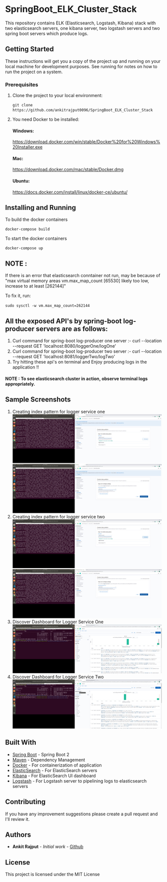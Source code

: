 # SpringBoot_ELK_Cluster_Stack

This repository contains ELK (Elasticsearch, Logstash, Kibana) stack with two elasticsearch servers, one kibana server, two logstash servers and
two spring boot servers which produce logs.

## Getting Started

These instructions will get you a copy of the project up and running on your local machine for development purposes. See running for notes on how to run the project on a system.

### Prerequisites

1. Clone the project to your local environment:
    ```
    git clone https://github.com/ankitrajput0096/SpringBoot_ELK_Cluster_Stack
    ```

2. You need Docker to be installed:

    #### Windows:
    https://download.docker.com/win/stable/Docker%20for%20Windows%20Installer.exe
    
    #### Mac:
    https://download.docker.com/mac/stable/Docker.dmg
    
    #### Ubuntu:
    https://docs.docker.com/install/linux/docker-ce/ubuntu/

## Installing and Running

To build the docker containers
```
docker-compose build
```
To start the docker containers
```
docker-compose up
```

## NOTE :
If there is an error that elasticsearch conntainer not run, may be because of "max virtual memory areas vm.max_map_count [65530] likely too low, increase to at least [262144]"

To fix it, run: 

`sudo sysctl -w vm.max_map_count=262144`


## All the exposed API's by spring-boot log-producer servers are as follows:

1. Curl command for spring-boot log-producer one server :- curl --location --request GET 'localhost:8080/loggerOne/logOne'
2. Curl command for spring-boot log-producer two server :- curl --location --request GET 'localhost:8081/loggerTwo/logTwo'
3. Try hitting these api's on terminal and Enjoy producing logs in the application !!

#### NOTE : To see elasticsearch cluster in action, observe terminal logs appropriately.

## Sample Screenshots

1. Creating index pattern for logger service one
![](images/CreateIndexForLoggerServiceOne.png)
![](images/CreateIndexForLoggerServiceOne2.png)
2. Creating index pattern for logger service two
![](images/CreateIndexForLoggerServiceTwo.png)
![](images/CreateIndexForLoggerServiceTwo2.png)
3. Discover Dashboard for Logger Service One
![](images/DiscoverDashboardForLoggerServiceOne.png)
4. Discover Dashboard for Logger Service Two
![](images/DiscoverDashboardForLoggerServiceTwo.png)

## Built With

* [Spring Boot](https://spring.io/projects/spring-boot) - Spring Boot 2
* [Maven](https://maven.apache.org/) - Dependency Management
* [Docker](https://www.docker.com/) - For containerization of application
* [ElasticSearch](https://www.elastic.co/) - For ElasticSearch servers
* [Kibana](https://www.elastic.co/kibana) - For ElasticSearch UI dashboard
* [Logstash](https://www.elastic.co/logstash) - For Logstash server to pipelining logs to elasticsearch servers

## Contributing

If you have any improvement suggestions please create a pull request and I'll review it.


## Authors

* **Ankit Rajput** - *Initial work* - [Github](https://github.com/ankitrajput0096)

## License

This project is licensed under the MIT License
